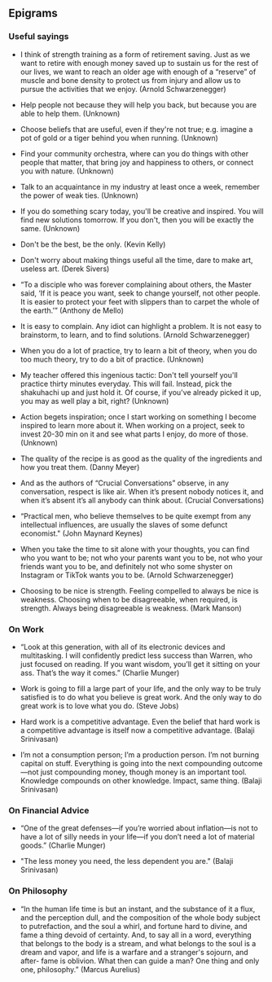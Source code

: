 ## Epigrams

### Useful sayings

- I think of strength training as a form of retirement saving. Just as we want to retire with enough money saved up to sustain us for the rest of our lives, we want to reach an older age with enough of a “reserve” of muscle and bone density to protect us from injury and allow us to pursue the activities that we enjoy. (Arnold Schwarzenegger)

- Help people not because they will help you back, but because you are able to help them. (Unknown)

- Choose beliefs that are useful, even if they're not true; e.g. imagine a pot of gold or a tiger behind you when running. (Unknown)

- Find your community orchestra, where can you do things with other people that matter, that bring joy and happiness to others, or connect you with nature. (Unknown)

- Talk to an acquaintance in my industry at least once a week, remember the power of weak ties. (Unknown)

- If you do something scary today, you'll be creative and inspired. You will find new solutions tomorrow. If you don't, then you will be exactly the same. (Unknown)

- Don't be the best, be the only. (Kevin Kelly)

- Don't worry about making things useful all the time, dare to make art, useless art. (Derek Sivers)

- “To a disciple who was forever complaining about others, the Master said, ‘If it is peace you want, seek to change yourself, not other people. It is easier to protect your feet with slippers than to carpet the whole of the earth.’” (Anthony de Mello)

- It is easy to complain. Any idiot can highlight a problem. It is not easy to brainstorm, to learn, and to find solutions. (Arnold Schwarzenegger)

- When you do a lot of practice, try to learn a bit of theory, when you do too much theory, try to do a bit of practice. (Unknown)

- My teacher offered this ingenious tactic: Don't tell yourself you'll practice thirty minutes everyday. This will fail. Instead, pick the shakuhachi up and just hold it. Of course, if you've already picked it up, you may as well play a bit, right? (Unknown)

- Action begets inspiration; once I start working on something I become inspired to learn more about it. When working on a project, seek to invest 20-30 min on it and see what parts I enjoy, do more of those. (Unknown)

- The quality of the recipe is as good as the quality of the ingredients and how you treat them. (Danny Meyer)

- And as the authors of “Crucial Conversations” observe, in any conversation, respect is like air. When it’s present nobody notices it, and when it’s absent it’s all anybody can think about. (Crucial Conversations)

- “Practical men, who believe themselves to be quite exempt from any intellectual influences, are usually the slaves of some defunct economist." (John Maynard Keynes)

- When you take the time to sit alone with your thoughts, you can find who you want to be; not who your parents want you to be, not who your friends want you to be, and definitely not who some shyster on Instagram or TikTok wants you to be. (Arnold Schwarzenegger)

- Choosing to be nice is strength. Feeling compelled to always be nice is weakness. Choosing when to be disagreeable, when required, is strength. Always being disagreeable is weakness. (Mark Manson)

### On Work

- “Look at this generation, with all of its electronic devices and multitasking. I will confidently predict less success than Warren, who just focused on reading. If you want wisdom, you’ll get it sitting on your ass. That’s the way it comes.” (Charlie Munger)

- Work is going to fill a large part of your life, and the only way to be truly satisfied is to do what you believe is great work. And the only way to do great work is to love what you do. (Steve Jobs)

- Hard work is a competitive advantage. Even the belief that hard work is a competitive advantage is itself now a competitive advantage. (Balaji Srinivasan)

- I’m not a consumption person; I’m a production person. I’m not burning capital on stuff. Everything is going into the next compounding outcome—not just compounding money, though money is an important tool. Knowledge compounds on other knowledge. Impact, same thing. (Balaji Srinivasan)

### On Financial Advice

- “One of the great defenses—if you’re worried about inflation—is not to have a lot of silly needs in your life—if you don’t need a lot of material goods.” (Charlie Munger)

- "The less money you need, the less dependent you are." (Balaji Srinivasan)

### On Philosophy

- “In the human life time is but an instant, and the substance of it a flux, and the perception dull, and the composition of the whole body subject to putrefaction, and the soul a whirl, and fortune hard to divine, and fame a thing devoid of certainty. And, to say all in a word, everything that belongs to the body is a stream, and what belongs to the soul is a dream and vapor, and life is a warfare and a stranger's sojourn, and after- fame is oblivion. What then can guide a man? One thing and only one, philosophy.” (Marcus Aurelius)
